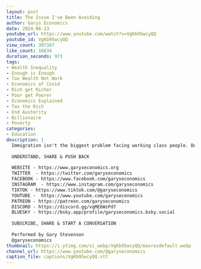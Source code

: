 ```yaml
---
layout: post
title: The Issue I've Been Avoiding
author: Garys Economics
date: 2024-06-23
youtube_url: https://www.youtube.com/watch?v=VgKb95wcyQQ
youtube_id: VgKb95wcyQQ
view_count: 397167
like_count: 16634
duration_seconds: 973
tags:
- Wealth Inequality
- Enough is Enough
- Tax Wealth Not Work
- Economics of Covid
- Rich get Richer
- Poor get Poorer
- Economics Explained
- Tax the Rich
- End Austerity
- Billionaire
- Poverty
categories:
- Education
description: |
  Immigration isn't the biggest problem facing working class people. Don't believe the media.
  
  UNDERSTAND, SHARE & PUSH BACK
  
  WEBSITE - https://www.garyseconomics.org
  TWITTER  - https://twitter.com/garyseconomics
  FACEBOOK - https://www.facebook.com/garyseconomics
  INSTAGRAM  - https://www.instagram.com/garyseconomics
  TIKTOK - https://www.tiktok.com/@garyseconomics
  YOUTUBE -  https://www.youtube.com/garyseconomics
  PATREON - https://patreon.com/garyseconomics
  DISCORD - https://discord.gg/vqME6WsPd7
  BLUESKY - https://bsky.app/profile/garyseconomics.bsky.social
  
  SUBSCRIBE, SHARE & START A CONVERSATION
  
  Performed by Gary Stevenson
  @garyseconomics
thumbnail: https://i.ytimg.com/vi_webp/VgKb95wcyQQ/maxresdefault.webp
channel_url: https://www.youtube.com/@garyseconomics
caption_file: captions/VgKb95wcyQQ.vtt
---
```

